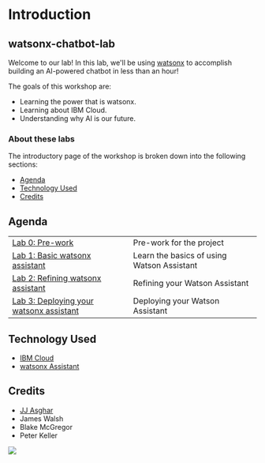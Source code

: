 # Introduction

## watsonx-chatbot-lab

Welcome to our lab! In this lab, we'll be using <a href="https://ibm.biz/dev-watsonx" 
                                                  data-goatcounter-click="counter.asgharlabs.io"
                                                  data-goatcounter-title="Chatbot Lab-generative-ai-for-developers">watsonx</a> to accomplish building an AI-powered chatbot in less than an hour!

The goals of this workshop are:

* Learning the power that is watsonx.
* Learning about IBM Cloud.
* Understanding why AI is our future.

### About these labs

The introductory page of the workshop is broken down into the following sections:

* [Agenda](#agenda)
* [Technology Used](#technology-used)
* [Credits](#credits)

## Agenda

|  |  |
| :--- | :--- |
| [Lab 0: Pre-work](pre-work/README.md) | Pre-work for the project |
| [Lab 1: Basic watsonx assistant](lab-1/README.md) | Learn the basics of using Watson Assistant |
| [Lab 2: Refining watsonx assistant](lab-2/README.md) | Refining your Watson Assistant |
| [Lab 3: Deploying your watsonx assistant](lab-2/README.md) | Deploying your Watson Assistant |

## Technology Used

* [IBM Cloud](https://cloud.ibm.com)
* [watsonx Assistant](https://developer.ibm.com/components/watson-assistant/)

## Credits

* [JJ Asghar](https://github.com/jjasghar)
* James Walsh
* Blake McGregor
* Peter Keller

<img src="https://count.asgharlabs.io/count?p=/main_chatbot_page">

